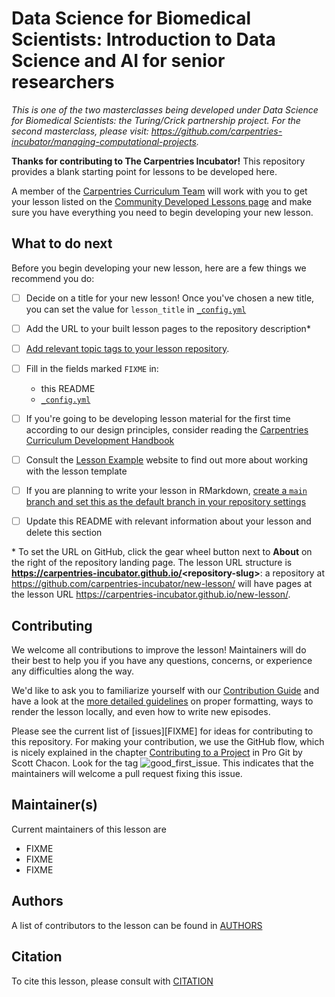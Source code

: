 # Data Science for Biomedical Scientists: Introduction to Data Science and AI for senior researchers 

*This is one of the two masterclasses being developed under Data Science for Biomedical Scientists: the Turing/Crick partnership project. For the second masterclass, please visit: https://github.com/carpentries-incubator/managing-computational-projects.*

**Thanks for contributing to The Carpentries Incubator!**
This repository provides a blank starting point for lessons to be developed here.

A member of the [Carpentries Curriculum Team](https://carpentries.org/team/)
will work with you to get your lesson listed on the
[Community Developed Lessons page][community-lessons]
and make sure you have everything you need to begin developing your new lesson.

## What to do next

Before you begin developing your new lesson,
here are a few things we recommend you do:

* [ ] Decide on a title for your new lesson!
  Once you've chosen a new title, you can set the value for `lesson_title`
  in [`_config.yml`](_config.yml)
* [ ] Add the URL to your built lesson pages to the repository description\*
* [ ] [Add relevant topic tags to your lesson repository][cdh-topic-tags].
* [ ] Fill in the fields marked `FIXME` in:
  * this README
  * [`_config.yml`](_config.yml)
* [ ] If you're going to be developing lesson material for the first time
  according to our design principles,
  consider reading the [Carpentries Curriculum Development Handbook][cdh]
* [ ] Consult the [Lesson Example][lesson-example] website to find out more about
  working with the lesson template
* [ ] If you are planning to write your lesson in RMarkdown,
  [create a `main` branch and set this as the default branch in your repository settings][change-default-branch]
* [ ] Update this README with relevant information about your lesson
  and delete this section


\* To set the URL on GitHub, click the gear wheel button next to **About**
on the right of the repository landing page.
The lesson URL structure is **https://carpentries-incubator.github.io/<repository-slug\>**:
a repository at https://github.com/carpentries-incubator/new-lesson/ will have pages at
the lesson URL https://carpentries-incubator.github.io/new-lesson/.


## Contributing

We welcome all contributions to improve the lesson! Maintainers will do their best to help you if you have any
questions, concerns, or experience any difficulties along the way.

We'd like to ask you to familiarize yourself with our [Contribution Guide](CONTRIBUTING.md) and have a look at
the [more detailed guidelines][lesson-example] on proper formatting, ways to render the lesson locally, and even
how to write new episodes.

Please see the current list of [issues][FIXME] for ideas for contributing to this
repository. For making your contribution, we use the GitHub flow, which is
nicely explained in the chapter [Contributing to a Project](http://git-scm.com/book/en/v2/GitHub-Contributing-to-a-Project) in Pro Git
by Scott Chacon.
Look for the tag ![good_first_issue](https://img.shields.io/badge/-good%20first%20issue-gold.svg). This indicates that the maintainers will welcome a pull request fixing this issue.


## Maintainer(s)

Current maintainers of this lesson are

* FIXME
* FIXME
* FIXME


## Authors

A list of contributors to the lesson can be found in [AUTHORS](AUTHORS)

## Citation

To cite this lesson, please consult with [CITATION](CITATION)

[cdh]: https://cdh.carpentries.org
[cdh-topic-tags]: https://cdh.carpentries.org/the-carpentries-incubator.html#topic-tags
[change-default-branch]: https://docs.github.com/en/github/administering-a-repository/changing-the-default-branch
[community-lessons]: https://carpentries.org/community-lessons
[lesson-example]: https://carpentries.github.io/lesson-example
